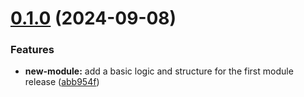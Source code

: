 # [0.1.0](https://github.com/hipponix/terraform-aws-tags/compare/v0.0.0...v0.1.0) (2024-09-08)


### Features

* **new-module:** add a basic logic and structure for the first module release ([abb954f](https://github.com/hipponix/terraform-aws-tags/commit/abb954f6b0cdd3a1bb38ed5a2150a879663fd38f))
